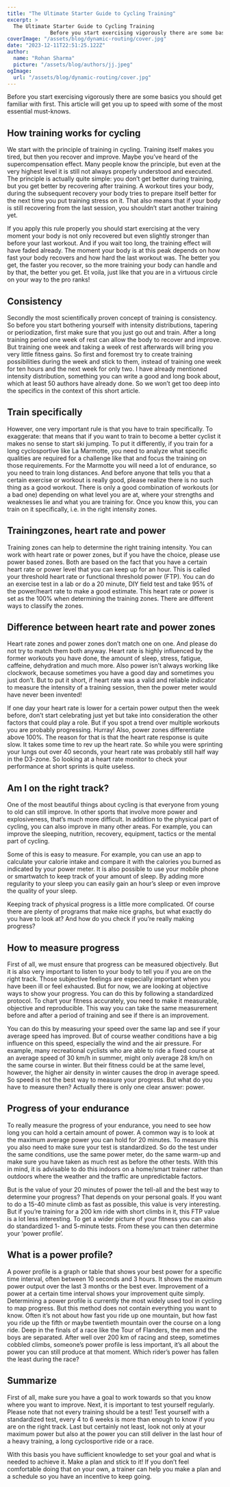 ```yaml
---
title: "The Ultimate Starter Guide to Cycling Training"
excerpt: >
  The Ultimate Starter Guide to Cycling Training
              Before you start exercising vigorously there are some basics you should get familiar with first. This article will get you up to speed with s
coverImage: "/assets/blog/dynamic-routing/cover.jpg"
date: "2023-12-11T22:51:25.122Z"
author:
  name: "Rohan Sharma"
  picture: "/assets/blog/authors/jj.jpeg"
ogImage:
  url: "/assets/blog/dynamic-routing/cover.jpg"
---
```


Before you start exercising vigorously there are some basics you should get familiar with first. This article will get you up to speed with some of the most essential must-knows.


## How training works for cycling

We start with the principle of training in cycling. Training itself makes you tired, but then you recover and improve. Maybe you’ve heard of the supercompensation effect. Many people know the principle, but even at the very highest level it is still not always properly understood and executed. The principle is actually quite simple: you don’t get better during training, but you get better by recovering after training. A workout tires your body, during the subsequent recovery your body tries to prepare itself better for the next time you put training stress on it. That also means that if your body is still recovering from the last session, you shouldn’t start another training yet.


If you apply this rule properly you should start exercising at the very moment your body is not only recovered but even slightly stronger than before your last workout. And if you wait too long, the training effect will have faded already. The moment your body is at this peak depends on how fast your body recovers and how hard the last workout was. The better you get, the faster you recover, so the more training your body can handle and by that, the better you get. Et voila, just like that you are in a virtuous circle on your way to the pro ranks!


## Consistency

Secondly the most scientifically proven concept of training is consistency. So before you start bothering yourself with intensity distributions, tapering or periodization, first make sure that you just go out and train. After a long training period one week of rest can allow the body to recover and improve. But training one week and taking a week of rest afterwards will bring you very little fitness gains. So first and foremost try to create training possibilities during the week and stick to them, instead of training one week for ten hours and the next week for only two. I have already mentioned intensity distribution, something you can write a good and long book about, which at least 50 authors have already done. So we won’t get too deep into the specifics in the context of this short article.


## Train specifically

However, one very important rule is that you have to train specifically. To exaggerate: that means that if you want to train to become a better cyclist it makes no sense to start ski jumping. To put it differently, if you train for a long cyclosportive like La Marmotte, you need to analyze what specific qualities are required for a challenge like that and focus the training on those requirements. For the Marmotte you will need a lot of endurance, so you need to train long distances. And before anyone that tells you that a certain exercise or workout is really good, please realize there is no such thing as a good workout. There is only a good combination of workouts (or a bad one) depending on what level you are at, where your strengths and weaknesses lie and what you are training for. Once you know this, you can train on it specifically, i.e. in the right intensity zones.


## Trainingzones, heart rate and power

Training zones can help to determine the right training intensity. You can work with heart rate or power zones, but if you have the choice, please use power based zones. Both are based on the fact that you have a certain heart rate or power level that you can keep up for an hour. This is called your threshold heart rate or functional threshold power (FTP). You can do an exercise test in a lab or do a 20 minute, DIY field test and take 95% of the power/heart rate to make a good estimate. This heart rate or power is set as the 100% when determining the training zones. There are different ways to classify the zones.


## Difference between heart rate and power zones

Heart rate zones and power zones don’t match one on one. And please do not try to match them both anyway. Heart rate is highly influenced by the former workouts you have done, the amount of sleep, stress, fatigue, caffeine, dehydration and much more. Also power isn’t always working like clockwork, because sometimes you have a good day and sometimes you just don’t. But to put it short, if heart rate was a valid and reliable indicator to measure the intensity of a training session, then the power meter would have never been invented!


If one day your heart rate is lower for a certain power output then the week before, don’t start celebrating just yet but take into consideration the other factors that could play a role. But if you spot a trend over multiple workouts you are probably progressing. Hurray! Also, power zones differentiate above 100%. The reason for that is that the heart rate response is quite slow. It takes some time to rev up the heart rate. So while you were sprinting your lungs out over 40 seconds, your heart rate was probably still half way in the D3-zone. So looking at a heart rate monitor to check your performance at short sprints is quite useless.


## Am I on the right track?

One of the most beautiful things about cycling is that everyone from young to old can still improve. In other sports that involve more power and explosiveness, that’s much more difficult. In addition to the physical part of cycling, you can also improve in many other areas. For example, you can improve the sleeping, nutrition, recovery, equipment, tactics or the mental part of cycling.


Some of this is easy to measure. For example, you can use an app to calculate your calorie intake and compare it with the calories you burned as indicated by your power meter. It is also possible to use your mobile phone or smartwatch to keep track of your amount of sleep. By adding more regularity to your sleep you can easily gain an hour’s sleep or even improve the quality of your sleep.


Keeping track of physical progress is a little more complicated. Of course there are plenty of programs that make nice graphs, but what exactly do you have to look at? And how do you check if you’re really making progress?


## How to measure progress

First of all, we must ensure that progress can be measured objectively. But it is also very important to listen to your body to tell you if you are on the right track. Those subjective feelings are especially important when you have been ill or feel exhausted. But for now, we are looking at objective ways to show your progress. You can do this by following a standardized protocol. To chart your fitness accurately, you need to make it measurable, objective and reproducible. This way you can take the same measurement before and after a period of training and see if there is an improvement.


You can do this by measuring your speed over the same lap and see if your average speed has improved. But of course weather conditions have a big influence on this speed, especially the wind and the air pressure. For example, many recreational cyclists who are able to ride a fixed course at an average speed of 30 km/h in summer, might only average 28 km/h on the same course in winter. But their fitness could be at the same level, however, the higher air density in winter causes the drop in average speed. So speed is not the best way to measure your progress. But what do you have to measure then? Actually there is only one clear answer: power.


## Progress of your endurance

To really measure the progress of your endurance, you need to see how long you can hold a certain amount of power. A common way is to look at the maximum average power you can hold for 20 minutes. To measure this you also need to make sure your test is standardized. So do the test under the same conditions, use the same power meter, do the same warm-up and make sure you have taken as much rest as before the other tests. With this in mind, it is advisable to do this indoors on a home/smart trainer rather than outdoors where the weather and the traffic are unpredictable factors.


But is the value of your 20 minutes of power the tell-all and the best way to determine your progress? That depends on your personal goals. If you want to do a 15-40 minute climb as fast as possible, this value is very interesting. But if you’re training for a 200 km ride with short climbs in it, this FTP value is a lot less interesting. To get a wider picture of your fitness you can also do standardized 1- and 5-minute tests. From these you can then determine your ‘power profile’.


## What is a power profile?

A power profile is a graph or table that shows your best power for a specific time interval, often between 10 seconds and 3 hours. It shows the maximum power output over the last 3 months or the best ever. Improvement of a power at a certain time interval shows your improvement quite simply. Determining a power profile is currently the most widely used tool in cycling to map progress. But this method does not contain everything you want to know. Often it’s not about how fast you ride up one mountain, but how fast you ride up the fifth or maybe twentieth mountain over the course on a long ride. Deep in the finals of a race like the Tour of Flanders, the men and the boys are separated. After well over 200 km of racing and steep, sometimes cobbled climbs, someone’s power profile is less important, it’s all about the power you can still produce at that moment. Which rider’s power has fallen the least during the race?


## Summarize

First of all, make sure you have a goal to work towards so that you know where you want to improve. Next, it is important to test yourself regularly. Please note that not every training should be a test! Test yourself with a standardized test, every 4 to 6 weeks is more than enough to know if you are on the right track. Last but certainly not least, look not only at your maximum power but also at the power you can still deliver in the last hour of a heavy training, a long cyclosportive ride or a race.


With this basis you have sufficient knowledge to set your goal and what is needed to achieve it. Make a plan and stick to it! If you don’t feel comfortable doing that on your own, a trainer can help you make a plan and a schedule so you have an incentive to keep going.
